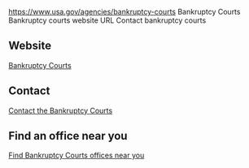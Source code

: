

https://www.usa.gov/agencies/bankruptcy-courts
Bankruptcy Courts
Bankruptcy courts website URL
Contact bankruptcy courts

Website
-------

[Bankruptcy Courts](https://www.uscourts.gov/services-forms/bankruptcy)

Contact
-------

[Contact the Bankruptcy Courts](https://www.uscourts.gov/about-federal-courts/federal-courts-public/court-website-links#districtbankruptcy)

Find an office near you
-----------------------

[Find Bankruptcy Courts offices near you](https://www.uscourts.gov/federal-court-finder/search)
